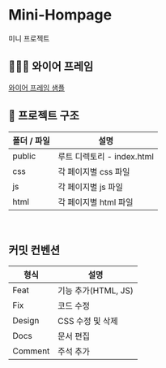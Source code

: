 # Mini-Hompage

미니 프로젝트

## 👨🏻‍🏫  와이어 프레임

<a href="https://www.figma.com/file/8z2bUrJVoYibwKpapkWWiK/Untitled?node-id=0%3A1" >와이어 프레임 샘플</a>



## 📂 프로젝트 구조

| 폴더 / 파일 | 설명                       |
| ----------- | -------------------------- |
| public      | 루트 디렉토리 - index.html |
| css         | 각 페이지별 css 파일       |
| js          | 각 페이지별 js 파일        |
| html        | 각 페이지별 html 파일      |

<br/>

## 커밋 컨벤션

| 형식    | 설명                |
| ------- | ------------------- |
| Feat    | 기능 추가(HTML, JS) |
| Fix     | 코드 수정           |
| Design  | CSS 수정 및 삭제    |
| Docs    | 문서 편집           |
| Comment | 주석 추가           |
